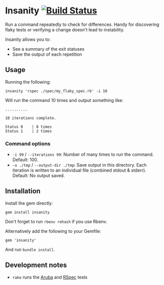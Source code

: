 # Insanity [![Build Status](https://travis-ci.org/odlp/insanity.svg?branch=master)](https://travis-ci.org/odlp/insanity)

Run a command repeatedly to check for differences. Handy for discovering flaky tests or verifying a change doesn't lead to instability.

Insanity allows you to:

- See a summary of the exit statuses
- Save the output of each repetition

## Usage

Running the following:

```
insanity 'rspec ./spec/my_flaky_spec.rb' -i 10
```

Will run the command 10 times and output something like:

```
..........

10 iterations complete.

Status 0	| 8 times
Status 1	| 2 times
```

### Command options

- `-i 99` / `--iterations 99`: Number of many times to run the command. Default: 100.
- `-o ./tmp` / `--output-dir ./tmp`: Save output in this directory. Each iteration is written to an individual file (combined stdout & stderr). Default: No output saved.

## Installation

Install the gem directly:

```
gem install insanity
```

Don't forget to run `rbenv rehash` if you use Rbenv.

Alternatively add the following to your Gemfile:

```
gem 'insanity'
```

And run `bundle install`.

## Development notes

- `rake` runs the [Aruba](https://github.com/cucumber/aruba/) and [RSpec](http://rspec.info/) tests
